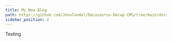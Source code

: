 ```yaml
---
title: My New Blog
path: https://github.com/JenuTandel/Docusaurus-Decap-CMS/tree/main/docs/performance-review/
sidebar_position: 2
---
```

Testing
